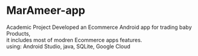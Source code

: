 # MarAmeer-app
Academic Project
Developed an Ecommerce Android app for trading baby Products, <br>
it includes most of modren Ecommerce apps features. <br>
using: Android Studio, java, SQLite, Google Cloud
